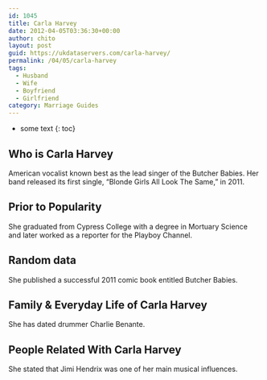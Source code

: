 ```yaml
---
id: 1045
title: Carla Harvey
date: 2012-04-05T03:36:30+00:00
author: chito
layout: post
guid: https://ukdataservers.com/carla-harvey/
permalink: /04/05/carla-harvey
tags:
  - Husband
  - Wife
  - Boyfriend
  - Girlfriend
category: Marriage Guides
---
```


* some text
{: toc}


## Who is  Carla Harvey
                  
                  
                  
American vocalist known best as the lead singer of the Butcher Babies. Her band released its first single, &#8220;Blonde Girls All Look The Same,&#8221; in 2011.
                  
                
                
                
## Prior to Popularity 
                  
                  
                  
She graduated from Cypress College with a degree in Mortuary Science and later worked as a reporter for the Playboy Channel.
                  
                
                
                
## Random data 
                  
                  
                  
She published a successful 2011 comic book entitled Butcher Babies.
                  
                
                
                
## Family & Everyday Life of Carla Harvey
                  
                  
                  
She has dated drummer Charlie Benante.
                  
                
                
                
## People Related With  Carla Harvey
                  
                  
                  
She stated that Jimi Hendrix was one of her main musical influences.
                  
                
              
            
          
          
          
    
    
  
